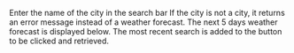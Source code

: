 Enter the name of the city in the search bar
If the city is not a city, it returns an error message instead of a weather forecast.
The next 5 days weather forecast is displayed below.
The most recent search is added to the button to be clicked and retrieved.